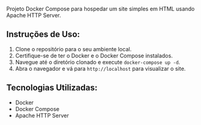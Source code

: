 Projeto Docker Compose para hospedar um site simples em HTML usando Apache HTTP Server.

## Instruções de Uso:
1. Clone o repositório para o seu ambiente local.
2. Certifique-se de ter o Docker e o Docker Compose instalados.
3. Navegue até o diretório clonado e execute `docker-compose up -d`.
4. Abra o navegador e vá para `http://localhost` para visualizar o site.

## Tecnologias Utilizadas:
- Docker
- Docker Compose
- Apache HTTP Server
